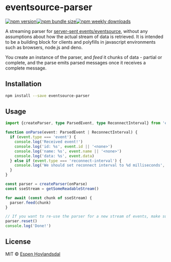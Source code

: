 # eventsource-parser

[![npm version](https://img.shields.io/npm/v/eventsource-parser.svg?style=flat-square)](https://www.npmjs.com/package/eventsource-parser)[![npm bundle size](https://img.shields.io/bundlephobia/minzip/eventsource-parser?style=flat-square)](https://bundlephobia.com/result?p=eventsource-parser)[![npm weekly downloads](https://img.shields.io/npm/dw/eventsource-parser.svg?style=flat-square)](https://www.npmjs.com/package/eventsource-parser)

A streaming parser for [server-sent events/eventsource](https://developer.mozilla.org/en-US/docs/Web/API/Server-sent_events), without any assumptions about how the actual stream of data is retrieved. It is intended to be a building block for clients and polyfills in javascript environments such as browsers, node.js and deno.

You create an instance of the parser, and _feed_ it chunks of data - partial or complete, and the parse emits parsed messages once it receives a complete message.

## Installation

```bash
npm install --save eventsource-parser
```

## Usage

```ts
import {createParser, type ParsedEvent, type ReconnectInterval} from 'eventsource-parser'

function onParse(event: ParsedEvent | ReconnectInterval) {
  if (event.type === 'event') {
    console.log('Received event!')
    console.log('id: %s', event.id || '<none>')
    console.log('name: %s', event.name || '<none>')
    console.log('data: %s', event.data)
  } else if (event.type === 'reconnect-interval') {
    console.log('We should set reconnect interval to %d milliseconds', event.value)
  }
}

const parser = createParser(onParse)
const sseStream = getSomeReadableStream()

for await (const chunk of sseStream) {
  parser.feed(chunk)
}

// If you want to re-use the parser for a new stream of events, make sure to reset it!
parser.reset()
console.log('Done!')
```

## License

MIT © [Espen Hovlandsdal](https://espen.codes/)
